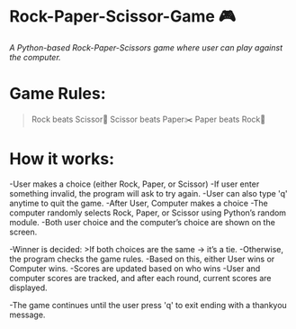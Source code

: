 # Rock-Paper-Scissor-Game 🎮
*A Python-based Rock-Paper-Scissors game where user can play against the computer.*

# Game Rules:
> Rock beats Scissor💎
> Scissor beats Paper✂️
> Paper beats Rock📄

# How it works:
-User makes a choice (either Rock, Paper, or Scissor)
-If user enter something invalid, the program will ask  to try again.
-User can also type 'q' anytime to quit the game.
-After User, Computer makes a choice
-The computer randomly selects Rock, Paper, or Scissor using Python’s random module.
-Both user choice and the computer’s choice are shown on the screen.

-Winner is decided:
        >If both choices are the same → it’s a tie.
-Otherwise, the program checks the  game rules.
-Based on this, either User wins or Computer wins.
-Scores are updated based on who wins 
-User and computer scores are tracked, and after each round, current scores are displayed.

-The game continues until the user press 'q' to exit ending with a thankyou message.
